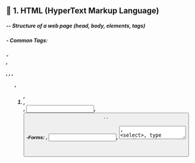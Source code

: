 ## 📄 1. HTML (HyperText Markup Language)
##### -- Structure of a web page (head, body, elements, tags)

##### - Common Tags:

##### - <div>, <p>, <a>, <img>, <ul>, <ol>, <li>, <form>, <input>, <button>, <table>, <span>

##### -Forms: <form>, <input>, <textarea>, <select>, type attributes

##### - Semantic Tags: <header>, <footer>, <article>, <section>, <main>, <nav>
